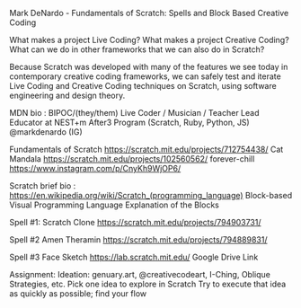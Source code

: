 Mark DeNardo - Fundamentals of Scratch: Spells and Block Based Creative Coding

What makes a project Live Coding?
What makes a project Creative Coding?
What can we do in other frameworks that we can also do in Scratch?

Because Scratch was developed with many of the features we see today in contemporary creative coding frameworks, we can safely test and iterate Live Coding and Creative Coding techniques on Scratch, using software engineering and design theory.

MDN bio :
BIPOC/(they/them)
Live Coder / Musician / Teacher
Lead Educator at NEST+m After3 Program (Scratch, Ruby, Python, JS)
@markdenardo (IG)

Fundamentals of Scratch
https://scratch.mit.edu/projects/712754438/
Cat Mandala
https://scratch.mit.edu/projects/102560562/
forever-chill
https://www.instagram.com/p/CnyKh9WjOP6/

Scratch brief bio :
https://en.wikipedia.org/wiki/Scratch_(programming_language)
Block-based Visual Programming Language
Explanation of the Blocks

Spell #1: Scratch Clone
https://scratch.mit.edu/projects/794903731/

Spell #2 Amen Theramin
https://scratch.mit.edu/projects/794889831/

Spell #3 Face Sketch
https://lab.scratch.mit.edu/
Google Drive Link

Assignment:
Ideation: genuary.art, @creativecodeart, I-Ching, Oblique Strategies, etc.
Pick one idea to explore in Scratch
Try to execute that idea as quickly as possible; find your flow
